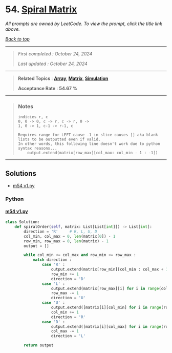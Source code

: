 # 54. [Spiral Matrix](<https://leetcode.com/problems/spiral-matrix>)

*All prompts are owned by LeetCode. To view the prompt, click the title link above.*

*[Back to top](<../README.md>)*

------

> *First completed : October 24, 2024*
>
> *Last updated : October 24, 2024*

------

> **Related Topics** : **[Array](<by_topic/Array.md>), [Matrix](<by_topic/Matrix.md>), [Simulation](<by_topic/Simulation.md>)**
>
> **Acceptance Rate** : **54.67 %**

------

> ### Notes
> ```
> indicies r, c
> 0, 0 -> 0, c -> r, c -> r, 0 ->
> 1, 0 -> 1, c-1 -> r-1, c
> 
> Requires range for LEFT cause -1 in slice causes [] aka blank lists to be outputted even if valid.
> In other words, this following line doesn't work due to python syntax reasons...
>     output.extend(matrix[row_max][col_max: col_min - 1 : -1])
> ```
> 

------

## Solutions

- [m54 v1.py](<../my-submissions/m54 v1.py>)
### Python
#### [m54 v1.py](<../my-submissions/m54 v1.py>)
```Python
class Solution:
    def spiralOrder(self, matrix: List[List[int]]) -> List[int]:
        direction = 'R'     # R, L, U, D
        col_min, col_max = 0, len(matrix[0]) - 1
        row_min, row_max = 0, len(matrix) - 1
        output = []

        while col_min <= col_max and row_min <= row_max :
            match direction :
                case 'R' :
                    output.extend(matrix[row_min][col_min : col_max + 1])
                    row_min += 1
                    direction = 'D'
                case 'L' :
                    output.extend(matrix[row_max][i] for i in range(col_max, col_min - 1, -1))
                    row_max -= 1
                    direction = 'U'
                case 'U' :
                    output.extend([matrix[i][col_min] for i in range(row_max, row_min - 1, -1)])
                    col_min += 1
                    direction = 'R'
                case 'D' :
                    output.extend([matrix[i][col_max] for i in range(row_min, row_max + 1)])
                    col_max -= 1
                    direction = 'L'

        return output

```

